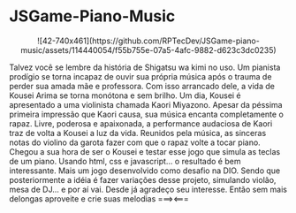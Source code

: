 # JSGame-Piano-Music

<div align="center">
![42-740x461](https://github.com/RPTecDev/JSGame-piano-music/assets/114440054/f55b755e-07a5-4afc-9882-d623c3dc0235)
</div>

Talvez você se lembre da história de Shigatsu wa kimi no uso. Um pianista prodígio se torna incapaz de ouvir sua própria música após o trauma de perder sua amada mãe e professora. Com isso arrancado dele, a vida de Kousei Arima se torna monótona e sem brilho. Um dia, Kousei é apresentado a uma violinista chamada Kaori Miyazono. Apesar da péssima primeira impressão que Kaori causa, sua música encanta completamente o rapaz. Livre, poderosa e apaixonada, a performance audaciosa de Kaori traz de volta a Kousei a luz da vida. Reunidos pela música, as sinceras notas do violino da garota fazer com que o rapaz volte a tocar piano.
Chegou a sua hora de ser o Kousei e testar esse jogo que simula as teclas de um piano.
Usando html, css e javascript... o resultado é bem interessante.
Mais um jogo desenvolvido como desafio na DIO. Sendo que posteriormente a idéia é fazer variações desse projeto, simulando violão, mesa de DJ... e por aí vai.
Desde já agradeço seu interesse. Então sem mais delongas aproveite e crie suas melodias ===><===
